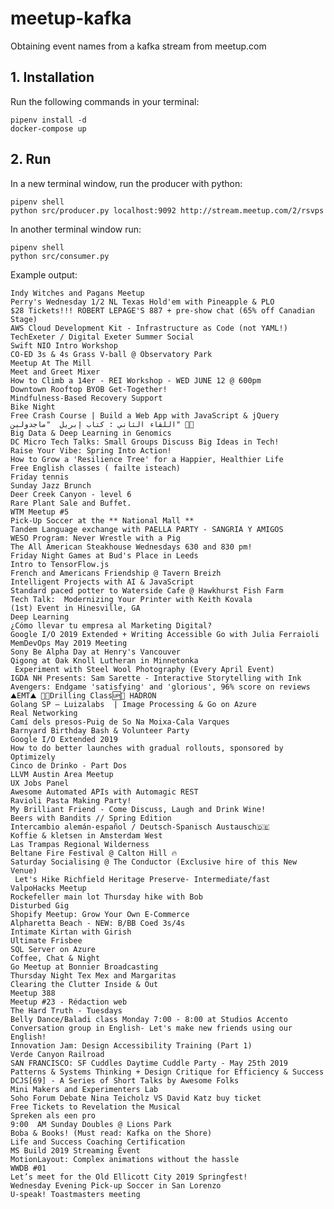 # meetup-kafka

Obtaining event names from a kafka stream from meetup.com

## 1. Installation

Run the following commands in your terminal:

    pipenv install -d
    docker-compose up
    
## 2. Run

In a new terminal window, run the producer with python:

    pipenv shell
    python src/producer.py localhost:9092 http://stream.meetup.com/2/rsvps
    
In another terminal window run:
    
    pipenv shell
    python src/consumer.py
    
Example output:

    Indy Witches and Pagans Meetup
    Perry's Wednesday 1/2 NL Texas Hold'em with Pineapple & PLO
    $28 Tickets!!! ROBERT LEPAGE'S 887 + pre-show chat (65% off Canadian Stage)
    AWS Cloud Development Kit - Infrastructure as Code (not YAML!)
    TechExeter / Digital Exeter Summer Social
    Swift NIO Intro Workshop
    CO-ED 3s & 4s Grass V-ball @ Observatory Park
    Meetup At The Mill
    Meet and Greet Mixer
    How to Climb a 14er - REI Workshop - WED JUNE 12 @ 600pm
    Downtown Rooftop BYOB Get-Together!
    Mindfulness-Based Recovery Support
    Bike Night
    Free Crash Course | Build a Web App with JavaScript & jQuery
    اللقاء الثاني : كتاب إبريل  "ماجدولين" 📖🌿
    Big Data & Deep Learning in Genomics
    DC Micro Tech Talks: Small Groups Discuss Big Ideas in Tech!
    Raise Your Vibe: Spring Into Action!
    How to Grow a 'Resilience Tree' for a Happier, Healthier Life
    Free English classes ( failte isteach)
    Friday tennis
    Sunday Jazz Brunch 
    Deer Creek Canyon - level 6
    Rare Plant Sale and Buffet. 
    WTM Meetup #5
    Pick-Up Soccer at the ** National Mall **
    Tandem Language exchange with PAELLA PARTY - SANGRIA Y AMIGOS
    WESO Program: Never Wrestle with a Pig
    The All American Steakhouse Wednesdays 630 and 830 pm!
    Friday Night Games at Bud's Place in Leeds
    Intro to TensorFlow.js
    French and Americans Friendship @ Tavern Breizh
    Intelligent Projects with AI & JavaScript 
    Standard paced potter to Waterside Cafe @ Hawkhurst Fish Farm
    Tech Talk:  Modernizing Your Printer with Keith Kovala
    (1st) Event in Hinesville, GA
    Deep Learning
    ¿Cómo llevar tu empresa al Marketing Digital?
    Google I/O 2019 Extended + Writing Accessible Go with Julia Ferraioli
    MemDevOps May 2019 Meeting
    Sony Be Alpha Day at Henry's Vancouver
    Qigong at Oak Knoll Lutheran in Minnetonka
     Experiment with Steel Wool Photography (Every April Event)
    IGDA NH Presents: Sam Sarette - Interactive Storytelling with Ink
    Avengers: Endgame 'satisfying' and 'glorious', 96% score on reviews
    ⛰️EMT⛰️ 🥊🆙Drilling Class🆙🥊 HADRON
    Golang SP – Luizalabs  | Image Processing & Go on Azure
    Real Networking
    Camí dels presos-Puig de So Na Moixa-Cala Varques
    Barnyard Birthday Bash & Volunteer Party
    Google I/O Extended 2019
    How to do better launches with gradual rollouts, sponsored by Optimizely
    Cinco de Drinko - Part Dos
    LLVM Austin Area Meetup
    UX Jobs Panel
    Awesome Automated APIs with Automagic REST
    Ravioli Pasta Making Party!
    My Brilliant Friend - Come Discuss, Laugh and Drink Wine!
    Beers with Bandits // Spring Edition
    Intercambio alemán-español / Deutsch-Spanisch Austausch🇩🇪
    Koffie & kletsen in Amsterdam West
    Las Trampas Regional Wilderness
    Beltane Fire Festival @ Calton Hill 🔥
    Saturday Socialising @ The Conductor (Exclusive hire of this New Venue) 
     Let's Hike Richfield Heritage Preserve- Intermediate/fast 
    ValpoHacks Meetup
    Rockefeller main lot Thursday hike with Bob
    Disturbed Gig
    Shopify Meetup: Grow Your Own E-Commerce
    Alpharetta Beach - NEW: B/BB Coed 3s/4s
    Intimate Kirtan with Girish
    Ultimate Frisbee
    SQL Server on Azure
    Coffee, Chat & Night
    Go Meetup at Bonnier Broadcasting
    Thursday Night Tex Mex and Margaritas 
    Clearing the Clutter Inside & Out
    Meetup 388
    Meetup #23 - Rédaction web
    The Hard Truth - Tuesdays
    Belly Dance/Baladi class Monday 7:00 - 8:00 at Studios Accento
    Conversation group in English- Let's make new friends using our English!
    Innovation Jam: Design Accessibility Training (Part 1)
    Verde Canyon Railroad
    SAN FRANCISCO: SF Cuddles Daytime Cuddle Party - May 25th 2019
    Patterns & Systems Thinking + Design Critique for Efficiency & Success
    DCJS[69] - A Series of Short Talks by Awesome Folks
    Mini Makers and Experimenters Lab
    Soho Forum Debate Nina Teicholz VS David Katz buy ticket
    Free Tickets to Revelation the Musical
    Spreken als een pro
    9:00  AM Sunday Doubles @ Lions Park
    Boba & Books! (Must read: Kafka on the Shore)
    Life and Success Coaching Certification 
    MS Build 2019 Streaming Event
    MotionLayout: Complex animations without the hassle
    WWDB #01
    Let’s meet for the Old Ellicott City 2019 Springfest!
    Wednesday Evening Pick-up Soccer in San Lorenzo
    U-speak! Toastmasters meeting    
